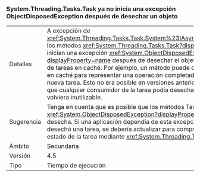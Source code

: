 ### <a name="systemthreadingtaskstask-no-longer-throw-objectdisposedexception-after-object-is-disposed"></a>System.Threading.Tasks.Task ya no inicia una excepción ObjectDisposedException después de desechar un objeto

|   |   |
|---|---|
|Detalles|A excepción de <xref:System.Threading.Tasks.Task.System%23IAsyncResult%23AsyncWaitHandle>, los métodos <xref:System.Threading.Tasks.Task?displayProperty=name> ya no inician una excepción <xref:System.ObjectDisposedException?displayProperty=name> después de desechar el objeto. Este cambio admite el uso de tareas en caché. Por ejemplo, un método puede devolver una tarea almacenada en caché para representar una operación completada en lugar de asignar una nueva tarea. Esto no era posible en versiones anteriores de .NET Framework, ya que cualquier consumidor de la tarea podía desecharla, lo que hacía que se volviera inutilizable.|
|Sugerencia|Tenga en cuenta que es posible que los métodos Task ya no inicien excepciones <xref:System.ObjectDisposedException?displayProperty=name> cuando el objeto se desecha. Si una aplicación dependía de esta excepción para conocer que se desechó una tarea, se debería actualizar para comprobar de forma explícita el estado de la tarea mediante <xref:System.Threading.Tasks.Task.Status>.|
|Ámbito|Secundaria|
|Versión|4.5|
|Tipo|Tiempo de ejecución|

